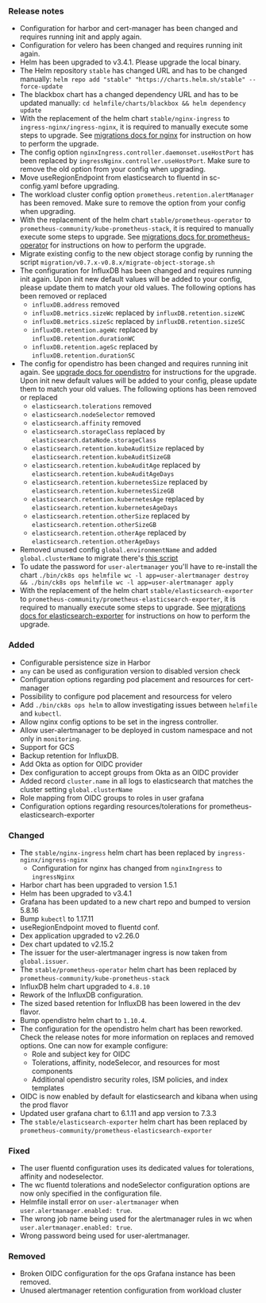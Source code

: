 ### Release notes

- Configuration for harbor and cert-manager has been changed and requires running init and apply again.
- Configuration for velero has been changed and requires running init again.
- Helm has been upgraded to v3.4.1. Please upgrade the local binary.
- The Helm repository `stable` has changed URL and has to be changed manually:
  `helm repo add "stable" "https://charts.helm.sh/stable" --force-update`
- The blackbox chart has a changed dependency URL and has to be updated manually:
  `cd helmfile/charts/blackbox && helm dependency update`
- With the replacement of the helm chart `stable/nginx-ingress` to `ingress-nginx/ingress-nginx`, it is required to manually execute some steps to upgrade.
See [migrations docs for nginx](migration/v0.7.x-v0.8.x/nginx.md) for instruction on how to perform the upgrade.
- The config option `nginxIngress.controller.daemonset.useHostPort` has been replaced by `ingressNginx.controller.useHostPort`.
Make sure to remove the old option from your config when upgrading.
- Move useRegionEndpoint from elasticsearch to fluentd in sc-config.yaml before upgrading.
- The workload cluster config option `prometheus.retention.alertManager` has been removed.
Make sure to remove the option from your config when upgrading.
- With the replacement of the helm chart `stable/prometheus-operator` to `prometheus-community/kube-prometheus-stack`, it is required to manually execute some steps to upgrade.
See [migrations docs for prometheus-operator](migration/v0.7.x-v0.8.x/migrate-prometheus-operator.md) for instructions on how to perform the upgrade.
- Migrate existing config to the new object storage config by running the script `migration/v0.7.x-v0.8.x/migrate-object-storage.sh`
- The configuration for InfluxDB has been changed and requires running init again.
Upon init new default values will be added to your config, please update them to match your old values.
The following options has been removed or replaced
  - `influxDB.address` removed
  - `influxDB.metrics.sizeWc` replaced by `influxDB.retention.sizeWC`
  - `influxDB.metrics.sizeSc` replaced by `influxDB.retention.sizeSC`
  - `influxDB.retention.ageWc` replaced by `influxDB.retention.durationWC`
  - `influxDB.retention.ageSc` replaced by `influxDB.retention.durationSC`
- The config for opendistro has been changed and requires running init again.
See [upgrade docs for opendistro](migration/v0.7.x-v0.8.x/opendistro.md) for instructions for the upgrade.
Upon init new default values will be added to your config, please update them to match your old values.
The following options has been removed or replaced
  - `elasticsearch.tolerations` removed
  - `elasticsearch.nodeSelector` removed
  - `elasticsearch.affinity` removed
  - `elasticsearch.storageClass` replaced by `elasticsearch.dataNode.storageClass`
  - `elasticsearch.retention.kubeAuditSize` replaced by `elasticsearch.retention.kubeAuditSizeGB`
  - `elasticsearch.retention.kubeAuditAge` replaced by `elasticsearch.retention.kubeAuditAgeDays`
  - `elasticsearch.retention.kubernetesSize` replaced by `elasticsearch.retention.kubernetesSizeGB`
  - `elasticsearch.retention.kubernetesAge` replaced by `elasticsearch.retention.kubernetesAgeDays`
  - `elasticsearch.retention.otherSize` replaced by `elasticsearch.retention.otherSizeGB`
  - `elasticsearch.retention.otherAge` replaced by `elasticsearch.retention.otherAgeDays`
- Removed unused config `global.environmentName` and added `global.clusterName` to migrate there's [this script](migration/v0.7.x-v0.8.x/migrate-config.sh)
- To udate the password for `user-alertmanager` you'll have to re-install the chart
  `./bin/ck8s ops helmfile wc -l app=user-alertmanager destroy && ./bin/ck8s ops helmfile wc -l app=user-alertmanager apply`
- With the replacement of the helm chart `stable/elasticsearch-exporter` to `prometheus-community/prometheus-elasticsearch-exporter`, it is required to manually execute some steps to upgrade.
See [migrations docs for elasticsearch-exporter](migration/v0.7.x-v0.8.x/migrate-elasticsearch-exporter.md) for instructions on how to perform the upgrade.

### Added

- Configurable persistence size in Harbor
- `any` can be used as configuration version to disabled version check
- Configuration options regarding pod placement and resources for cert-manager
- Possibility to configure pod placement and resourcess for velero
- Add `./bin/ck8s ops helm` to allow investigating issues between `helmfile` and `kubectl`.
- Allow nginx config options to be set in the ingress controller.
- Allow user-alertmanager to be deployed in custom namespace and not only in `monitoring`.
- Support for GCS
- Backup retention for InfluxDB.
- Add Okta as option for OIDC provider
- Dex configuration to accept groups from Okta as an OIDC provider
- Added record `cluster.name` in all logs to elasticsearch that matches the cluster setting `global.clusterName`
- Role mapping from OIDC groups to roles in user grafana
- Configuration options regarding resources/tolerations for prometheus-elasticsearch-exporter

### Changed

- The `stable/nginx-ingress` helm chart has been replaced by `ingress-nginx/ingress-nginx`
  - Configuration for nginx has changed from `nginxIngress` to `ingressNginx`
- Harbor chart has been upgraded to version 1.5.1
- Helm has been upgraded to v3.4.1
- Grafana has been updated to a new chart repo and bumped to version 5.8.16
- Bump `kubectl` to 1.17.11
- useRegionEndpoint moved to fluentd conf.
- Dex application upgraded to v2.26.0
- Dex chart updated to v2.15.2
- The issuer for the user-alertmanager ingress is now taken from `global.issuer`.
- The `stable/prometheus-operator` helm chart has been replaced by `prometheus-community/kube-prometheus-stack`
- InfluxDB helm chart upgraded to `4.8.10`
- Rework of the InfluxDB configuration.
- The sized based retention for InfluxDB has been lowered in the dev flavor.
- Bump opendistro helm chart to `1.10.4`.
- The configuration for the opendistro helm chart has been reworked.
Check the release notes for more information on replaces and removed options.
One can now for example configure:
  - Role and subject key for OIDC
  - Tolerations, affinity, nodeSelecor, and resources for most components
  - Additional opendistro security roles, ISM policies, and index templates
- OIDC is now enabled by default for elasticsearch and kibana when using the prod flavor
- Updated user grafana chart to 6.1.11 and app version to 7.3.3
- The `stable/elasticsearch-exporter` helm chart has been replaced by `prometheus-community/prometheus-elasticsearch-exporter`

### Fixed

- The user fluentd configuration uses its dedicated values for tolerations, affinity and nodeselector.
- The wc fluentd tolerations and nodeSelector configuration options are now only specified in the configuration file.
- Helmfile install error on `user-alertmanager` when `user.alertmanager.enabled: true`.
- The wrong job name being used for the alertmanager rules in wc when `user.alertmanager.enabled: true`.
- Wrong password being used for user-alertmanager.

### Removed

- Broken OIDC configuration for the ops Grafana instance has been removed.
- Unused alertmanager retention configuration from workload cluster
